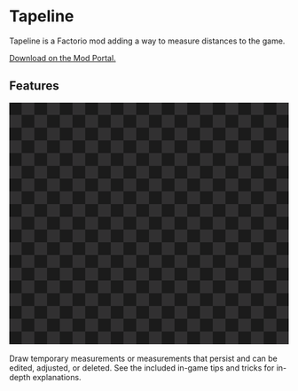 # Tapeline

Tapeline is a Factorio mod adding a way to measure distances to the game.

[Download on the Mod Portal.](https://mods.factorio.com/mod/Tapeline)

## Features

![](resources/demo.gif)

Draw temporary measurements or measurements that persist and can be edited, adjusted, or deleted. See the included in-game tips and tricks for in-depth explanations.